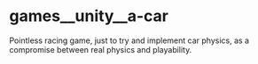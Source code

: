 # games__unity__a-car
Pointless racing game, just to try and implement car physics, as a compromise between real physics and playability.  
